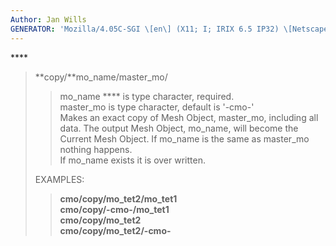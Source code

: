 ```yaml
---
Author: Jan Wills
GENERATOR: 'Mozilla/4.05C-SGI \[en\] (X11; I; IRIX 6.5 IP32) \[Netscape\]'
---
```


**** 

> **copy/**mo\_name/master\_mo/
>
> > mo\_name **** is type character, required.\
> > master\_mo is type character, default is '-cmo-'\
> > Makes an exact copy of Mesh Object, master\_mo, including all data.
> > The output Mesh Object, mo\_name, will become the Current Mesh
> > Object. If mo\_name is the same as master\_mo nothing happens.\
> > If mo\_name exists it is over written.
>
> EXAMPLES:
>
> > **cmo/copy/mo\_tet2/mo\_tet1**\
> > **cmo/copy/-cmo-/mo\_tet1**\
> > **cmo/copy/mo\_tet2**\
> > **cmo/copy/mo\_tet2/-cmo-**
